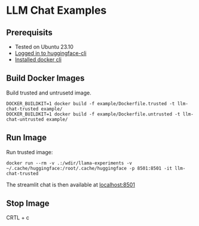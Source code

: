 # LLM Chat Examples

## Prerequisits

* Tested on Ubuntu 23.10
* [Logged in to huggingface-cli](https://huggingface.co/docs/huggingface_hub/en/guides/cli)
* [Installed docker cli](https://docs.docker.com/engine/install/)

## Build Docker Images

Build trusted and untrusetd image.

```
DOCKER_BUILDKIT=1 docker build -f example/Dockerfile.trusted -t llm-chat-trusted example/
DOCKER_BUILDKIT=1 docker build -f example/Dockerfile.untrusted -t llm-chat-untrusted example/
```

## Run Image

Run trusted image:
```
docker run --rm -v .:/wdir/llama-experiments -v ~/.cache/huggingface:/root/.cache/huggingface -p 8501:8501 -it llm-chat-trusted
```

The streamlit chat is then available at [localhost:8501](localhost:8501)

## Stop Image

CRTL + c